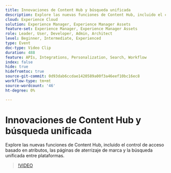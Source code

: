```yaml
---
title: Innovaciones de Content Hub y búsqueda unificada
description: Explore las nuevas funciones de Content Hub, incluido el control de acceso basado en atributos, las páginas de aterrizaje de marca y la búsqueda unificada entre plataformas.
cloud: Experience Cloud
solution: Experience Manager, Experience Manager Assets
feature-set: Experience Manager, Experience Manager Assets
role: Leader, User, Developer, Admin, Architect
level: Beginner, Intermediate, Experienced
type: Event
doc-type: Video Clip
duration: 488
feature: APIs, Integrations, Personalization, Search, Workflow
index: false
hide: true
hidefromtoc: true
source-git-commit: 0d93dab6ccdae1420589a00f3a46eef10bc16ec8
workflow-type: tm+mt
source-wordcount: '46'
ht-degree: 0%

---
```



# Innovaciones de Content Hub y búsqueda unificada

Explore las nuevas funciones de Content Hub, incluido el control de acceso basado en atributos, las páginas de aterrizaje de marca y la búsqueda unificada entre plataformas.

>[!VIDEO](https://video.tv.adobe.com/v/3459223/?learn=on&enablevpops)
